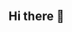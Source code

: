 ## Hi there 👋

<!--
**narinidooo/narinidooo** is a ✨ _special_ ✨ repository because its `README.md` (this file) appears on your GitHub profile.

- 🔭 현재 고려대학교 언어학과 3학년에 재학 중입니다 :)
-->
